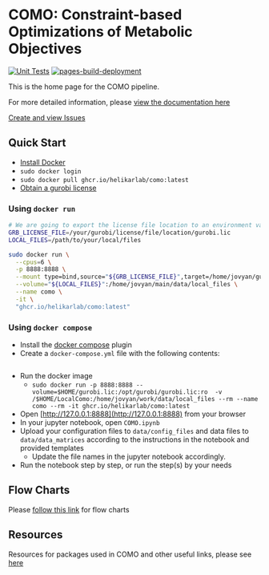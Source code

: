 # COMO: Constraint-based Optimizations of Metabolic Objectives 

[![Unit Tests](https://github.com/HelikarLab/COMO/actions/workflows/unit_tests.yml/badge.svg)](https://github.com/HelikarLab/COMO/actions/workflows/unit_tests.yml)
[![pages-build-deployment](https://github.com/HelikarLab/COMO/actions/workflows/pages/pages-build-deployment/badge.svg?branch=master)](https://github.com/HelikarLab/COMO/actions/workflows/pages/pages-build-deployment)

This is the home page for the COMO pipeline.

For more detailed information, please [view the documentation here](https://helikarlab.github.io/COMO)

[Create and view Issues](https://github.com/HelikarLab/COMO/issues)

## Quick Start
- [Install Docker](https://docs.docker.com/install/)
- `sudo docker login`
- `sudo docker pull ghcr.io/helikarlab/como:latest`
- [Obtain a gurobi license](https://www.gurobi.com/academia/academic-program-and-licenses/)


### Using `docker run`
```bash
# We are going to export the license file location to an environment variable for use when running the docker container
GRB_LICENSE_FILE=/your/gurobi/license/file/location/gurobi.lic
LOCAL_FILES=/path/to/your/local/files

sudo docker run \
  --cpus=6 \
  -p 8888:8888 \
  --mount type=bind,source="${GRB_LICENSE_FILE}",target=/home/jovyan/gurobi.lic,readonly \
  --volume="${LOCAL_FILES}":/home/jovyan/main/data/local_files \
  --name como \
  -it \
  "ghcr.io/helikarlab/como:latest"
```


### Using `docker compose`
- Install the [docker compose](https://docs.docker.com/compose/install/) plugin
- Create a `docker-compose.yml` file with the following contents:
```yaml

```

- Run the docker image
  - `sudo docker run -p 8888:8888 --volume=$HOME/gurobi.lic:/opt/gurobi/gurobi.lic:ro  -v /$HOME/LocalComo:/home/jovyan/work/data/local_files --rm --name como --rm -it ghcr.io/helikarlab/como:latest`
- Open [http://127.0.0.1:8888](http://127.0.0.1:8888) from your browser  
- In your jupyter notebook, open `COMO.ipynb`
- Upload your configuration files to `data/config_files` and data files to `data/data_matrices` according to the instructions in the notebook and provided templates
  - Update the file names in the jupyter notebook accordingly.
- Run the notebook step by step, or run the step(s) by your needs


## Flow Charts
Please [follow this link](https://helikarlab.github.io/COMO/como_flowcharts.html) for flow charts

## Resources
Resources for packages used in COMO and other useful links, please see [here](https://helikarlab.github.io/COMO/como_resources.html)
